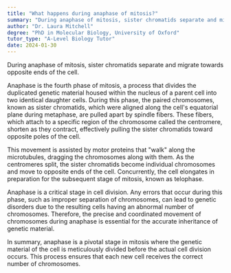 ```yaml
---
title: "What happens during anaphase of mitosis?"
summary: "During anaphase of mitosis, sister chromatids separate and migrate to opposite poles of the cell, ensuring proper distribution of genetic material to daughter cells."
author: "Dr. Laura Mitchell"
degree: "PhD in Molecular Biology, University of Oxford"
tutor_type: "A-Level Biology Tutor"
date: 2024-01-30
---
```


During anaphase of mitosis, sister chromatids separate and migrate towards opposite ends of the cell.

Anaphase is the fourth phase of mitosis, a process that divides the duplicated genetic material housed within the nucleus of a parent cell into two identical daughter cells. During this phase, the paired chromosomes, known as sister chromatids, which were aligned along the cell's equatorial plane during metaphase, are pulled apart by spindle fibers. These fibers, which attach to a specific region of the chromosome called the centromere, shorten as they contract, effectively pulling the sister chromatids toward opposite poles of the cell.

This movement is assisted by motor proteins that "walk" along the microtubules, dragging the chromosomes along with them. As the centromeres split, the sister chromatids become individual chromosomes and move to opposite ends of the cell. Concurrently, the cell elongates in preparation for the subsequent stage of mitosis, known as telophase.

Anaphase is a critical stage in cell division. Any errors that occur during this phase, such as improper separation of chromosomes, can lead to genetic disorders due to the resulting cells having an abnormal number of chromosomes. Therefore, the precise and coordinated movement of chromosomes during anaphase is essential for the accurate inheritance of genetic material.

In summary, anaphase is a pivotal stage in mitosis where the genetic material of the cell is meticulously divided before the actual cell division occurs. This process ensures that each new cell receives the correct number of chromosomes.
    